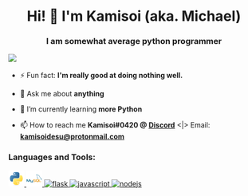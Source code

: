 <h1 align="center">Hi! 👋  I'm Kamisoi (aka. Michael)</h1>
<h3 align="center">I am somewhat average python programmer</h3>

![](https://komarev.com/ghpvc/?username=Kamisoi&color=a7a6ba&style=flat&label=Profile+views)

- ⚡ Fun fact: **I'm really good at doing nothing well.**
- 💬 Ask me about **anything**

- 🌱 I’m currently learning **more Python**
- 📫 How to reach me **Kamisoi#0420 @ [Discord](https://discord.com/)** <|> Email: **kamisoidesu@protonmail.com**
<h3 align="left">Languages and Tools:</h3>
<a href="https://www.python.org" target="_blank"> <img src="https://raw.githubusercontent.com/devicons/devicon/master/icons/python/python-original.svg" alt="python" width="32" height="32"/> </a> <a href="https://www.mysql.com/" target="_blank"> <img src="https://raw.githubusercontent.com/devicons/devicon/master/icons/mysql/mysql-original-wordmark.svg" alt="mysql" width="32" height="32"/> </a> <a href="https://flask.palletsprojects.com/en/2.0.x/" target="_blank"> <img src="https://cdn.jsdelivr.net/gh/devicons/devicon/icons/flask/flask-original-wordmark.svg" alt="flask" width="32" height="32" /> </a> <a href="#" target="_blank"> <img src="https://cdn.jsdelivr.net/gh/devicons/devicon/icons/javascript/javascript-original.svg" alt="javascript" width="32" height="32" /> </a> <a href="https://nodejs.org/en/" target="_blank"> <img src="https://cdn.jsdelivr.net/gh/devicons/devicon/icons/nodejs/nodejs-original.svg" alt="nodejs" width="32" height="32" /> </a>
